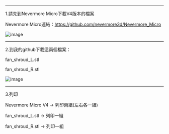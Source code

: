
-----------------------------------------------------------
1.請先到Nevermore Micro下載V4版本的檔案

Nevermore Micro連結：https://github.com/nevermore3d/Nevermore_Micro

![image](https://user-images.githubusercontent.com/53858352/230754894-34e57950-edce-40a6-8a3d-cb3e41916b48.png)

-----------------------------------------------------------
2.到我的github下載這兩個檔案：

  fan_shroud_L.stl
  
  fan_shroud_R.stl
  
  ![image](https://user-images.githubusercontent.com/53858352/230754849-4c152df4-40a8-4e68-9d5b-0df8223148b5.png)

-----------------------------------------------------------
3.列印

  Nevermore Micro V4  ->  列印兩組(左右各一組)
  
  fan_shroud_L.stl    ->  列印一組
  
  fan_shroud_R.stl    ->  列印一組
  
  
